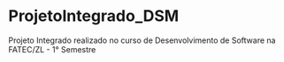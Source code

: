 # ProjetoIntegrado_DSM
Projeto Integrado realizado no curso de Desenvolvimento de Software na FATEC/ZL - 1° Semestre
